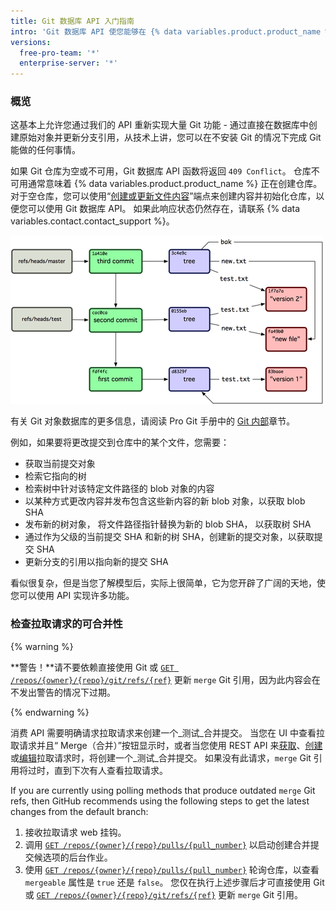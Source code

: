 ```yaml
---
title: Git 数据库 API 入门指南
intro: 'Git 数据库 API 使您能够在 {% data variables.product.product_name %} 上的 Git 数据库中读取和写入原始 Git 对象，并列出和更新您的引用（分支头部和标记）。'
versions:
  free-pro-team: '*'
  enterprise-server: '*'
---
```


### 概览

这基本上允许您通过我们的 API 重新实现大量 Git 功能 - 通过直接在数据库中创建原始对象并更新分支引用，从技术上讲，您可以在不安装 Git 的情况下完成 Git 能做的任何事情。

如果 Git 仓库为空或不可用，Git 数据库 API 函数将返回 `409 Conflict`。  仓库不可用通常意味着 {% data variables.product.product_name %} 正在创建仓库。 对于空仓库，您可以使用“[创建或更新文件内容](/v3/repos/contents/#create-or-update-file-contents)”端点来创建内容并初始化仓库，以便您可以使用 Git 数据库 API。 如果此响应状态仍然存在，请联系 {% data variables.contact.contact_support %}。

![git 数据库概述](/assets/images/git-database-overview.png)

有关 Git 对象数据库的更多信息，请阅读 Pro Git 手册中的 [Git 内部](http://git-scm.com/book/en/v1/Git-Internals)章节。

例如，如果要将更改提交到仓库中的某个文件，您需要：

* 获取当前提交对象
* 检索它指向的树
* 检索树中针对该特定文件路径的 blob 对象的内容
* 以某种方式更改内容并发布包含这些新内容的新 blob 对象，以获取 blob SHA
* 发布新的树对象， 将文件路径指针替换为新的 blob SHA， 以获取树 SHA
* 通过作为父级的当前提交 SHA 和新的树 SHA，创建新的提交对象，以获取提交 SHA
* 更新分支的引用以指向新的提交 SHA

看似很复杂，但是当您了解模型后，实际上很简单，它为您开辟了广阔的天地，使您可以使用 API 实现许多功能。

### 检查拉取请求的可合并性

{% warning %}

**警告！**请不要依赖直接使用 Git 或 [`GET /repos/{owner}/{repo}/git/refs/{ref}`](/v3/git/refs/#get-a-reference)  更新 `merge` Git 引用，因为此内容会在不发出警告的情况下过期。

{% endwarning %}

消费 API 需要明确请求拉取请求来创建一个_测试_合并提交。 当您在 UI 中查看拉取请求并且“ Merge（合并）”按钮显示时，或者当您使用 REST API 来[获取](/v3/pulls/#get-a-pull-request)、[创建](/v3/pulls/#create-a-pull-request)或[编辑](/v3/pulls/#update-a-pull-request)拉取请求时，将创建一个_测试_合并提交。 如果没有此请求，`merge` Git 引用将过时，直到下次有人查看拉取请求。

If you are currently using polling methods that produce outdated `merge` Git refs, then GitHub recommends using the following steps to get the latest changes from the default branch:

1. 接收拉取请求 web 挂钩。
2. 调用 [`GET /repos/{owner}/{repo}/pulls/{pull_number}`](/v3/pulls/#get-a-pull-request) 以启动创建合并提交候选项的后台作业。
3. 使用 [`GET /repos/{owner}/{repo}/pulls/{pull_number}`](/v3/pulls/#get-a-pull-request) 轮询仓库，以查看 `mergeable` 属性是 `true` 还是 `false`。 您仅在执行上述步骤后才可直接使用 Git 或 [`GET /repos/{owner}/{repo}/git/refs/{ref}`](/v3/git/refs/#get-a-reference) 更新 `merge` Git 引用。
